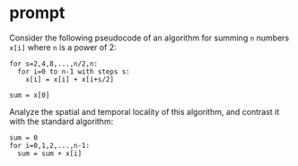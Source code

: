 # prompt

Consider the following pseudocode of an algorithm for summing `n` numbers `x[i]` where `n` is a power of 2:

```
for s=2,4,8,...,n/2,n:
  for i=0 to n-1 with steps s:
    x[i] = x[i] + x[i+s/2]

sum = x[0]
```

Analyze the spatial and temporal locality of this algorithm, and contrast it with the standard algorithm:

```
sum = 0
for i=0,1,2,...,n-1:
  sum = sum + x[i]
```
